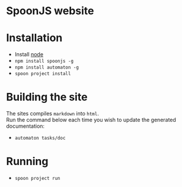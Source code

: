 # SpoonJS website

# Installation

- Install [node](http://nodejs.org)
- `npm install spoonjs -g`
- `npm install automaton -g`
- `spoon project install`


# Building the site

The sites compiles `markdown` into `html`.   
Run the command below each time you wish to update the generated documentation:

- `automaton tasks/doc`


# Running

- `spoon project run`
